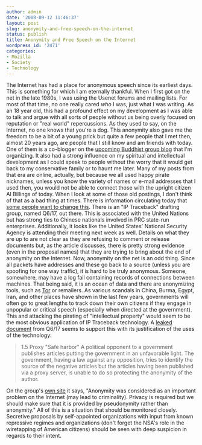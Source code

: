 ```yaml
---
author: admin
date: '2008-09-12 11:46:37'
layout: post
slug: anonymity-and-free-speech-on-the-internet
status: publish
title: Anonymity and Free Speech on the Internet
wordpress_id: '2471'
categories:
- Mozilla
- Society
- Technology
---
```


The Internet has had a place for anonymous speech since its earliest
days. This is something for which I am eternally thankful. When I first
got on the net in the late 1980s, I was using the Usenet forums and
mailing lists. For most of that time, no one really cared *who* I was,
just what I was writing. As an 18 year old, this had a profound effect
on my development as I was able to talk and argue with all sorts of
people without us being overly focused on reputation or "real world"
repercussions. As they used to say, on the Internet, no one knows that
you're a dog. This anonymity also gave me the freedom to be a bit of a
young prick but quite a few people that I met then, almost 20 years ago,
are people that I still know and am friends with today. One of them is a
co-blogger on the [upcoming Buddhist group
blog](http://www.onesangha.org) that I'm organizing. It also had a
strong influence on my spiritual and intellectual development as I could
speak to people without the worry that it would get back to my
conservative family or to haunt me later. Many of my posts from that era
are online, actually, but because we all used happy pirate nicknames,
unless you know the variety of names or e-mail addresses that I used
then, you would not be able to connect those with the upright citizen Al
Billings of today. When I look at some of those old postings, I don't
think of that as a bad thing at times. There is information circulating
today that [some people want to change
this](http://news.cnet.com/8301-13578_3-10040152-38.html). There is an
"IP Traceback" drafting group, named Q6/17, out there. This is
associated with the United Nations but has strong ties to Chinese
nationals involved in PRC state-run enterprises. Additionally, it looks
like the United States' National Security Agency is attending their
meeting next week as well. Details on what they are up to are not clear
as they are refusing to comment or release documents but, as the article
discusses, there is pretty strong evidence (even in the proposal names)
that they are trying to bring about the end of anonymity on the
Internet. Now, anonymity on the net is an odd thing. Since all packets
have addresses and these go back to a source (unless you are spoofing
for one way traffic), it is hard to be truly anonymous. Someone,
somewhere, may have a log fail containing records of connections between
machines. That being said, it is an ocean of data and there are
anonymizing tools, such as [Tor](http://www.torproject.org) or
remailers. As various scandals in China, Burma, Egypt, Iran, and other
places have shown in the last few years, governments will often go to
great lengths to track down their own citizens if they engage in
unpopular or critical speech (especially when directed at the
government). This and attacking the pirating of "intellectual property"
would seem to be the most obvious application of IP Traceback
technology. A [leaked
document](http://politechbot.com/docs/itu.traceback.use.cases.requirements.091108.txt)
from Q6/17 seems to support this with its justification of the uses of
the technology:

> 1.5 Proxy "Safe harbor" A political opponent to a government publishes
> articles putting the government in an unfavorable light. The
> government, having a law against any opposition, tries to identify the
> source of the negative articles but the articles having been published
> via a proxy server, is unable to do so protecting the anonymity of the
> author.

On the group's [own
site](http://www.itu.int/itunews/issue/2002/06/discussion.html%0A) it
says, "Anonymity was considered as an important problem on the Internet
(may lead to criminality). Privacy is required but we should make sure
that it is provided by pseudonymity rather than anonymity." All of this
is a situation that should be monitored closely. Secretive proposals by
self-appointed organizations with input from known repressive regimes
and organizations (don't forget the NSA's role in the wiretapping of
American citizens) should be seen with deep suspicion in regards to
their intent.
